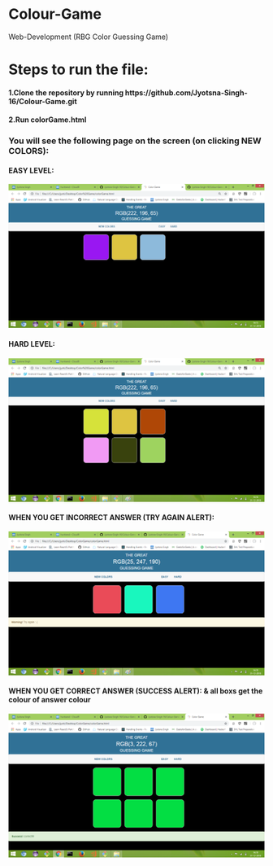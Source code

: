 # Colour-Game
Web-Development (RBG Color Guessing Game)
<h1>Steps to run the file:</h1>
<h4>1.Clone the repository by running https://github.com/Jyotsna-Singh-16/Colour-Game.git </h4>
<h4>2.Run colorGame.html </h4>

<h3>You will see the following page on the screen (on clicking NEW COLORS): </h3>

<h4>EASY LEVEL: </h4>
<img src="https://github.com/Jyotsna-Singh-16/Colour-Game/blob/master/Easy.png"/>
<h4>HARD LEVEL: </h4>
<img src="https://github.com/Jyotsna-Singh-16/Colour-Game/blob/master/Hard.png"/>
<h4>WHEN YOU GET INCORRECT ANSWER (TRY AGAIN ALERT): </h4>
<img src="https://github.com/Jyotsna-Singh-16/Colour-Game/blob/master/TryAgain.png"/>
<h4>WHEN YOU GET CORRECT ANSWER (SUCCESS ALERT): & all boxs get the colour of answer colour</h4>
<img src="https://github.com/Jyotsna-Singh-16/Colour-Game/blob/master/Corect.png"/>


